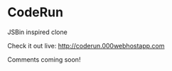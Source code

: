 # CodeRun
JSBin inspired clone

Check it out live: http://coderun.000webhostapp.com

Comments coming soon!
